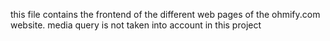 this file contains the frontend of the different web pages of the ohmify.com website.
media query is not taken into account in this project
